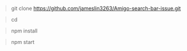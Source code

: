 
> git clone https://github.com/jameslin3263/Amigo-search-bar-issue.git

> cd 

> npm install

> npm start
